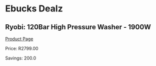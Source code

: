 
# Ebucks Dealz
## Ryobi: 120Bar High Pressure Washer - 1900W
[Product Page](https://www.ebucks.com/web/shop/productSelected.do?prodId=335449225&catId=363410833)

Price: R2799.00

Savings: 200.0


	